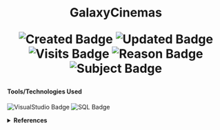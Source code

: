  <h1 align="center"> GalaxyCinemas
 
 

 ![Created Badge](https://badges.pufler.dev/created/sumaiyakawsar/GalaxyCinemas?&style=plastic&color=black&labelColor=1AEE0B) ![Updated Badge](https://badges.pufler.dev/updated/sumaiyakawsar/GalaxyCinemas?&style=plastic&color=black&labelColor=0004FF) ![Visits Badge](https://badges.pufler.dev/visits/sumaiyakawsar/GalaxyCinemas?&style=plastic&color=black&labelColor=BF3F41) ![Reason Badge](https://img.shields.io/badge/University_Assignment-red?style=plastic) ![Subject Badge](https://img.shields.io/badge/Subject-Visual_Basic._Net-purple?style=plastic&labelColor=000000) 

</h1>


#### Tools/Technologies Used
![VisualStudio Badge](https://img.shields.io/badge/-VisualStudio-5C2D91?style=flat&labelColor=black&logo=VisualStudio&logoColor=5C2D91) ![SQL Badge](https://img.shields.io/badge/-SQL-4479A1?style=flat&labelColor=black&logo=MySQL&logoColor=4479A1) 



<details>
<summary><b>References</b></summary>

| Name                        | Repository Link                |
| ----------------------------| ---------------------------    |
| _Profile Badges_            | https://www.shields.io/        |
| _Years & Repos Counter_     | https://pufler.dev/git-badges/ |

</details>
